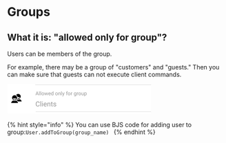 # Groups

## What it is: "allowed only for group"?

Users can be members of the group. 

For example, there may be a group of "customers" and "guests." Then you can make sure that guests can not execute client commands.

![Group can be modified on command editing](<../.gitbook/assets/image (9).png>)

{% hint style="info" %}
You can use BJS code for adding user to group:`User.addToGroup(group_name) `
{% endhint %}





